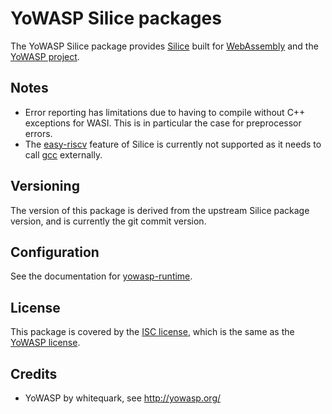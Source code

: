 YoWASP Silice packages
=======================

The YoWASP Silice package provides [Silice](https://github.com/sylefeb/Silice) built for [WebAssembly]() and the [YoWASP project](http://yowasp.org/).

Notes
-----

- Error reporting has limitations due to having to compile without C++ exceptions for WASI. This is in particular the case for preprocessor errors.
- The [easy-riscv](https://github.com/sylefeb/Silice/tree/master/projects/easy-riscv) feature of Silice is currently not supported as it needs to call [gcc]() externally.

Versioning
----------

The version of this package is derived from the upstream Silice package version, and is currently the git commit version.

Configuration
-------------

See the documentation for [yowasp-runtime](https://github.com/YoWASP/runtime#configuration).

License
-------

This package is covered by the [ISC license](LICENSE.txt), which is the same as the [YoWASP license](https://github.com/YoWASP/yosys/blob/develop/LICENSE.txt).

Credits
-------
- YoWASP by whitequark, see http://yowasp.org/
